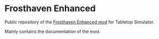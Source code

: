 # Frosthaven Enhanced

Public repository of the [Frosthaven Enhanced mod](https://steamcommunity.com/sharedfiles/filedetails/?id=3307604810) for Tabletop Simulator.

Mainly contains the documentation of the mod.
